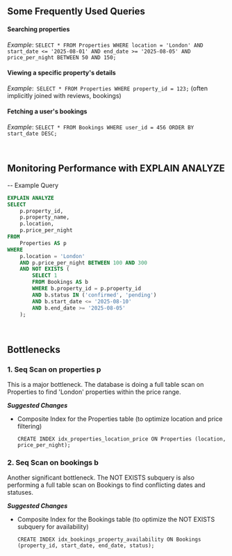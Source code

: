 ## Some Frequently Used Queries

#### Searching properties
_Example_: `SELECT * FROM Properties WHERE location = 'London' AND start_date <= '2025-08-01' AND end_date >= '2025-08-05' AND price_per_night BETWEEN 50 AND 150;
`
#### Viewing a specific property's details
_Example_:` SELECT * FROM Properties WHERE property_id = 123;` (often implicitly joined with reviews, bookings)

#### Fetching a user's bookings
_Example_: `SELECT * FROM Bookings WHERE user_id = 456 ORDER BY start_date DESC;`

<br/>

## Monitoring Performance with EXPLAIN ANALYZE
-- Example Query

``` sql
EXPLAIN ANALYZE
SELECT
    p.property_id,
    p.property_name,
    p.location,
    p.price_per_night
FROM
    Properties AS p
WHERE
    p.location = 'London'
    AND p.price_per_night BETWEEN 100 AND 300
    AND NOT EXISTS (
        SELECT 1
        FROM Bookings AS b
        WHERE b.property_id = p.property_id
        AND b.status IN ('confirmed', 'pending')
        AND b.start_date <= '2025-08-10'
        AND b.end_date >= '2025-08-05'
    );
```

<br/>

## Bottlenecks
### 1. Seq Scan on properties p
This is a major bottleneck. The database is doing a full table scan on Properties  to find 'London' properties within the price range.

_**Suggested Changes**_

- Composite Index for the Properties table (to optimize location and price filtering)

  `CREATE INDEX idx_properties_location_price ON Properties (location, price_per_night);`

### 2. Seq Scan on bookings b
Another significant bottleneck. The NOT EXISTS subquery is also performing a full table scan on Bookings to find conflicting dates and statuses.

_**Suggested Changes**_

- Composite Index for the Bookings table (to optimize the NOT EXISTS subquery for availability)

  `CREATE INDEX idx_bookings_property_availability ON Bookings (property_id, start_date, end_date, status);`
